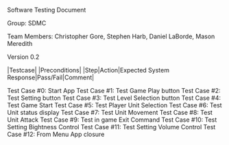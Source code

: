 Software Testing Document

Group: SDMC

Team Members: Christopher Gore, Stephen Harb, Daniel LaBorde, Mason Meredith

Version 0.2

|Testcase|
|Preconditions|
|Step|Action|Expected System Response|Pass/Fail|Comment|

Test Case #0: Start App
Test Case #1: Test Game Play button
Test Case #2: Test Setting button
Test Case #3: Test Level Selection button
Test Case #4: Test Game Start
Test Case #5: Test Player Unit Selection
Test Case #6: Test Unit status display
Test Case #7: Test Unit Movement
Test Case #8: Test Unit Attack
Test Case #9: Test in game Exit Command
Test Case #10: Test Setting Bightness Control
Test Case #11: Test Setting Volume Control
Test Case #12: From Menu App closure
